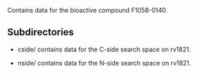 Contains data for the bioactive compound F1058-0140.

## Subdirectories

- cside/ contains data for the C-side search space on rv1821.

- nside/ contains data for the N-side search space on rv1821.

